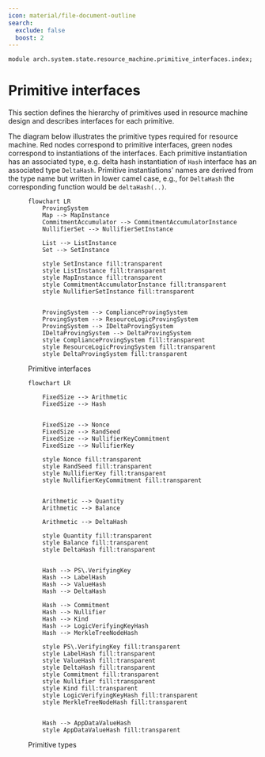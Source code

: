```yaml
---
icon: material/file-document-outline
search:
  exclude: false
  boost: 2
---
```


```juvix
module arch.system.state.resource_machine.primitive_interfaces.index;
```

# Primitive interfaces

This section defines the hierarchy of primitives used in resource machine design and describes interfaces for each primitive.

The diagram below illustrates the primitive types required for resource machine. Red nodes correspond to primitive interfaces, green nodes correspond to instantiations of the interfaces. Each primitive instantiation has an associated type, e.g. delta hash instantiation of `Hash` interface has an associated type `DeltaHash`. Primitive instantiations' names are derived from the type name but written in lower camel case, e.g., for `DeltaHash` the corresponding function would be `deltaHash(..)`.

<figure markdown>

```mermaid
flowchart LR
    ProvingSystem
    Map --> MapInstance
    CommitmentAccumulator --> CommitmentAccumulatorInstance
    NullifierSet --> NullifierSetInstance

    List --> ListInstance
    Set --> SetInstance

    style SetInstance fill:transparent
    style ListInstance fill:transparent
    style MapInstance fill:transparent
    style CommitmentAccumulatorInstance fill:transparent
    style NullifierSetInstance fill:transparent


    ProvingSystem --> ComplianceProvingSystem
    ProvingSystem --> ResourceLogicProvingSystem
    ProvingSystem --> IDeltaProvingSystem
    IDeltaProvingSystem --> DeltaProvingSystem
    style ComplianceProvingSystem fill:transparent
    style ResourceLogicProvingSystem fill:transparent
    style DeltaProvingSystem fill:transparent
```
<figcaption>Primitive interfaces</figcaption>

</figure>


<figure markdown>

```mermaid
flowchart LR

    FixedSize --> Arithmetic
    FixedSize --> Hash


    FixedSize --> Nonce
    FixedSize --> RandSeed
    FixedSize --> NullifierKeyCommitment
    FixedSize --> NullifierKey

    style Nonce fill:transparent
    style RandSeed fill:transparent
    style NullifierKey fill:transparent
    style NullifierKeyCommitment fill:transparent


    Arithmetic --> Quantity
    Arithmetic --> Balance

    Arithmetic --> DeltaHash

    style Quantity fill:transparent
    style Balance fill:transparent
    style DeltaHash fill:transparent


    Hash --> PS\.VerifyingKey 
    Hash --> LabelHash
    Hash --> ValueHash
    Hash --> DeltaHash

    Hash --> Commitment
    Hash --> Nullifier
    Hash --> Kind
    Hash --> LogicVerifyingKeyHash
    Hash --> MerkleTreeNodeHash

    style PS\.VerifyingKey fill:transparent
    style LabelHash fill:transparent
    style ValueHash fill:transparent
    style DeltaHash fill:transparent
    style Commitment fill:transparent
    style Nullifier fill:transparent
    style Kind fill:transparent
    style LogicVerifyingKeyHash fill:transparent
    style MerkleTreeNodeHash fill:transparent


    Hash --> AppDataValueHash
    style AppDataValueHash fill:transparent
```
<figcaption>Primitive types</figcaption>

</figure>
